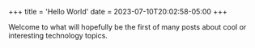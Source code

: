 +++
title = 'Hello World'
date = 2023-07-10T20:02:58-05:00
+++

Welcome to what will hopefully be the first of many posts about cool or interesting technology topics.
